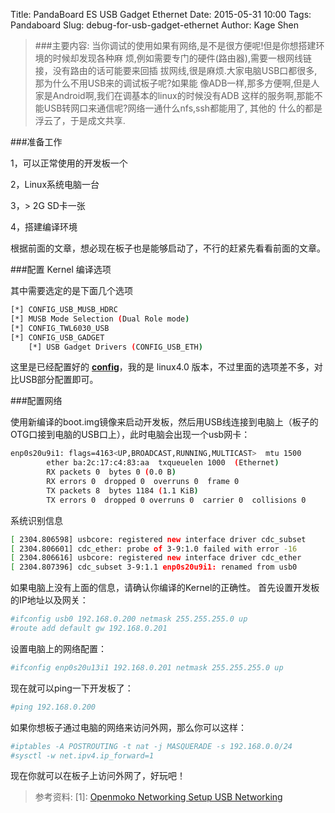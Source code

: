 Title: PandaBoard ES USB Gadget Ethernet
Date: 2015-05-31 10:00
Tags: Pandaboard
Slug: debug-for-usb-gadget-ethernet
Author: Kage Shen

> ###主要内容:
> 当你调试的使用如果有网络,是不是很方便呢!但是你想搭建环境的时候却发现各种麻
> 烦,例如需要专门的硬件(路由器),需要一根网线链接，没有路由的话可能要来回插
> 拔网线,很是麻烦.大家电脑USB口都很多,那为什么不用USB来的调试板子呢?如果能
> 像ADB一样,那多方便啊,但是人家是Android啊,我们在调基本的linux的时候没有ADB
> 这样的服务啊,那能不能USB转网口来通信呢?网络一通什么nfs,ssh都能用了, 其他的
> 什么的都是浮云了，于是成文共享.

###准备工作

1，可以正常使用的开发板一个

2，Linux系统电脑一台

3，> 2G SD卡一张

4，搭建编译环境

根据前面的文章，想必现在板子也是能够启动了，不行的赶紧先看看前面的文章。

###配置 Kernel 编译选项

其中需要选定的是下面几个选项

```bash
[*] CONFIG_USB_MUSB_HDRC
[*] MUSB Mode Selection (Dual Role mode)
[*] CONFIG_TWL6030_USB
[*] CONFIG_USB_GADGET
    [*] USB Gadget Drivers (CONFIG_USB_ETH)
```

这里是已经配置好的 **[config](http://7xigc2.com1.z0.glb.clouddn.com/omap2plus_defconfig.txt)**，我的是 linux4.0 版本，不过里面的选项差不多，对比USB部分配置即可。

###配置网络

使用新编译的boot.img镜像来启动开发板，然后用USB线连接到电脑上（板子的OTG口接到电脑的USB口上），此时电脑会出现一个usb网卡：

```bash
enp0s20u9i1: flags=4163<UP,BROADCAST,RUNNING,MULTICAST>  mtu 1500
        ether ba:2c:17:c4:83:aa  txqueuelen 1000  (Ethernet)
        RX packets 0  bytes 0 (0.0 B)
        RX errors 0  dropped 0  overruns 0  frame 0
        TX packets 8  bytes 1184 (1.1 KiB)
        TX errors 0  dropped 0 overruns 0  carrier 0  collisions 0
```

系统识别信息

```bash
[ 2304.806598] usbcore: registered new interface driver cdc_subset
[ 2304.806601] cdc_ether: probe of 3-9:1.0 failed with error -16
[ 2304.806616] usbcore: registered new interface driver cdc_ether
[ 2304.807396] cdc_subset 3-9:1.1 enp0s20u9i1: renamed from usb0
```

如果电脑上没有上面的信息，请确认你编译的Kernel的正确性。
首先设置开发板的IP地址以及网关：

```bash
#ifconfig usb0 192.168.0.200 netmask 255.255.255.0 up
#route add default gw 192.168.0.201
```

设置电脑上的网络配置：

```bash
#ifconfig enp0s20u13i1 192.168.0.201 netmask 255.255.255.0 up
```
现在就可以ping一下开发板了：
```bash
#ping 192.168.0.200
```

如果你想板子通过电脑的网络来访问外网，那么你可以这样：

```bash
#iptables -A POSTROUTING -t nat -j MASQUERADE -s 192.168.0.0/24
#sysctl -w net.ipv4.ip_forward=1
```
现在你就可以在板子上访问外网了，好玩吧！

> 参考资料:
> \[1]: [Openmoko Networking Setup USB Networking](http://wiki.openmoko.org/wiki/USB_Networking)



